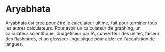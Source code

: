 # Aryabhata
Aryabhata est cree pour êtré le calculateur ultime, fait pour terminer tous les autres calculateurs.
Pour avoir un calculateur de graphing, un calculateur scientifique, budgétiseur par IA, converteur des unites, faiseur des flashcards, et un glosseur linguistique pour aider en l'acquisition de langues.
